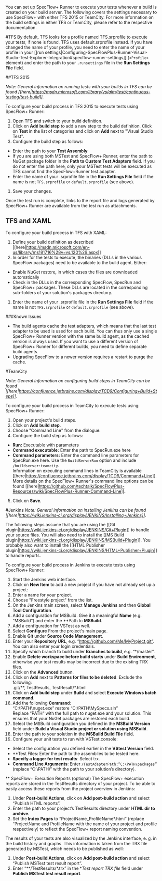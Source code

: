 You can set up SpecFlow+ Runner to execute your tests whenever a build is created on your build server. The following covers the settings necessary to use SpecFlow+ with either TFS 2015 or TeamCity. For more information on the build settings in either TFS or TeamCity, please refer to the respective documentation.

#TFS
By default, TFS looks for a profile named TFS.srprofile to execute your tests; if none is found, TFS uses default.srprofile instead. If you have changed the name of your profile, you need to enter the name of your profile in your [[run settings|Configuring-SpecFlowPlus-Runner-Visual-Studio-Test-Explorer-Integration#specflow-runner-settings]] (`<Profile>` element) and enter the path to your `.runsettings` file in the **Run Settings File** field.

##TFS 2015

*Note: General information on running tests with your builds in TFS can be found [[here|https://msdn.microsoft.com/library/vs/alm/test/continuous-testing/test-build]].*

To configure your build process in TFS 2015 to execute tests using SpecFlow+ Runner:

1. Open TFS and switch to your build definition.
1. Click on **Add build step** to add a new step to the build definition. Click on **Test** in the list of categories and click on **Add** next to "Visual Studio Test".
1. Configure the build step as follows:  
  * Enter the path to your **Test Assembly**
  * If you are using both MSTest and SpecFlow+ Runner, enter the path to NuGet package folder in the **Path to Custom Test Adapters** field. If you do not enter the path here, only your MSTest tests will be executed as TFS cannot find the SpecFlow+Runner test adapter.
  * Enter the name of your .srprofile file in the **Run Settings File** field if the name is not `TFS.srprofile` or `default.srprofile` (see above).
1. Save your changes.

Once the test run is complete, links to the report file and logs generated by SpecFlow+ Runner are available from the test run as attachments.

## TFS and XAML
To configure your build process in TFS with XAML:

1. Define your build definition as described [[here|https://msdn.microsoft.com/en-us/library/ms181716%28v=vs.120%29.aspx]]
1. In order for the tests to execute, the binaries (DLLs in the various SpecFlow packages) need to be available to the build agent. Either:
  * Enable NuGet restore, in which cases the files are downloaded automatically
  * Check in the DLLs in the corresponding SpecFlow, SpecRun and SpecFlow+ packages. These DLLs are located in the corresponding sub-folders of your solution's packages directory.
1. Enter the name of your .srprofile file in the **Run Settings File** field if the name is not `TFS.srprofile` or `default.srprofile` (see above).

###Known Issues

* The build agents cache the test adapters, which means that the last test adapter to be used is used for each build. You can thus only use a single SpecFlow+ Runner version with the same build agent, as the cached version is always used. If you want to use a different version of SpecFlow+ Runner for different builds, you need to define separate build agents.
* Upgrading SpecFlow to a newer version requires a restart to purge the cache.



#TeamCity

*Note: General information on configuring build steps in TeamCity can be found [[here|https://confluence.jetbrains.com/display/TCD9/Configuring+Build+Steps]].*

To configure your build process in TeamCity to execute tests using SpecFlow+ Runner:

1. Open your project's build steps.
2. Click on **Add build step**.
3. Choose "Command Line" from the dialogue.
4. Configure the build step as follows:  
  * **Run:** Executable with parameters
  * **Command executable:** Enter the path to SpecRun.exe here
  * **Command parameters:** Enter the command line parameters for SpecRun.exe here. Use the `BuildServerRun` option and include `/buildserver:teamcity`.  
  Information on executing command lines in TeamCity is available [[here|https://confluence.jetbrains.com/display/TCD9/Command+Line]]. More details on the SpecFlow+ Runner's command line options can be found [[here|https://github.com/techtalk/SpecFlowPlus-Resources/wiki/SpecFlowPlus-Runner-Command-Line]].
5. Click on **Save**.

#Jenkins
*Note: General information on installing Jenkins can be found [[here|https://wiki.jenkins-ci.org/display/JENKINS/Installing+Jenkins]].*

The following steps assume that you are using the [[Git plugin|https://wiki.jenkins-ci.org/display/JENKINS/Git+Plugin]] to handle your source files. You will also need to install the [[MS Build plugin|https://wiki.jenkins-ci.org/display/JENKINS/MSBuild+Plugin]]. You probably also want to install the [[HTML Publisher plugin|https://wiki.jenkins-ci.org/display/JENKINS/HTML+Publisher+Plugin]] to handle reports.

To configure your build process in Jenkins to execute tests using SpecFlow+ Runner:

1. Start the Jenkins web interface.
1. Click on **New Item** to add a new project if you have not already set up a project:  
  1. Enter a name for your project.
  1. Choose "Freestyle project" from the list.
1. On the Jenkins main screen, select **Manage Jenkins** and then **Global Tool Configuration**.
  1. Add a configuration for MSBuild. Give it a meaningful **Name** (e.g. “MSBuild”) and enter the **Path to **MSBuild**.
  1. Add a configuration for VSTest as well. 
1. Select **Configure** From the project's main page.
1. Enable **Git** under **Source Code Management**.
1. Enter your **Repository URL**, e.g. “https://github.com/Me/MyProject.git”. You can also enter your login credentials.
1. Specify which branch to build under **Branches to build**, e.g. “*/master”.
1. Enable **Delete workspace before build starts** under **Build Environment**, otherwise your test results may be incorrect due to the existing TRX files.
1. Click on the **Advanced** button.
1. Click on **Add** next to **Patterns for files to be deleted**:
  Exclude the following:  
  .git/**, TestResults, TestResult/*.html
1. Click on **Add build step** under **Build** and select **Execute Windows batch command**.
1. Add the following **Command**:  
  “C:\PATH\nuget.exe” restore “C:\PATH\MySpecs.sln”  
  Replace “PATH” with the full path to nuget.exe and your solution. This ensures that your NuGet packages are restored each build.
1. Select the MSBuild configuration you defined in the **MSBuild Version** field under **Build a Visual Studio project or solution using MSBuild**.
1. Enter the path to your solution in the **MSBuild Build File** field.
1. Configure your unit tests to run with VSTest.console:  
  * Select the configuration you defined earlier in the **VStest Version** field.
  * **Test Files: Enter the path to the assemblies to be tested here.
  * **Specify a logger for test results**: Select trx.
  * **Command Line Arguments**: Enter `/TestAdapterPath:”C:\PATH\packages”` (replace “C:\PATH\” with the path to your solution’s directory).

** SpecFlow+ Execution Reports (optional)
The SpecFlow+ execution reports are stored in the TestResults directory of your project. To be able to easily access these reports from the project overview in Jenkins:
1. Under **Post-build Actions**, click on **Add post-build action** and select “Publish HTML reports”.
1. Enter the path to your project’s TestResults directory under **HTML dir to archive**.
1. Set the **Index Pages** to “ProjectName_ProfileName*.html” (replace “ProjectName and ProfileName with the name of your project and profile respectively) to reflect the SpecFlow+ report naming convention.

The results of your tests are also visualized by the Jenkins interface, e. g. in the build history and graphs. This information is taken from the TRX file generated by MSTest, which needs to be published as well:
1. Under **Post-build Actions**, click on **Add post-build action** and select “Publish MSTest test result report”. 
1. Enter “**/TestResults/*.trx” in the **Test report TRX file* field under **Publish MSTest test result report**.
